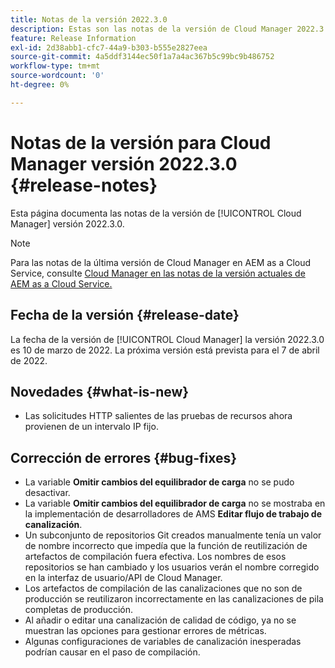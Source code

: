 ```yaml
---
title: Notas de la versión 2022.3.0
description: Estas son las notas de la versión de Cloud Manager 2022.3.0.
feature: Release Information
exl-id: 2d38abb1-cfc7-44a9-b303-b555e2827eea
source-git-commit: 4a5ddf3144ec50f1a7a4ac367b5c99bc9b486752
workflow-type: tm+mt
source-wordcount: '0'
ht-degree: 0%

---
```



# Notas de la versión para Cloud Manager versión 2022.3.0 {#release-notes}

Esta página documenta las notas de la versión de [!UICONTROL Cloud Manager] versión 2022.3.0.

>[!NOTE]
>
>Para las notas de la última versión de Cloud Manager en AEM as a Cloud Service, consulte [Cloud Manager en las notas de la versión actuales de AEM as a Cloud Service.](https://experienceleague.adobe.com/docs/experience-manager-cloud-service/content/implementing/using-cloud-manager/release-notes-cloud-manager/release-notes-cm-current.html)

## Fecha de la versión {#release-date}

La fecha de la versión de [!UICONTROL Cloud Manager] la versión 2022.3.0 es 10 de marzo de 2022. La próxima versión está prevista para el 7 de abril de 2022.

## Novedades {#what-is-new}

* Las solicitudes HTTP salientes de las pruebas de recursos ahora provienen de un intervalo IP fijo.


## Corrección de errores {#bug-fixes}

* La variable **Omitir cambios del equilibrador de carga** no se pudo desactivar.
* La variable **Omitir cambios del equilibrador de carga** no se mostraba en la implementación de desarrolladores de AMS **Editar flujo de trabajo de canalización**.
* Un subconjunto de repositorios Git creados manualmente tenía un valor de nombre incorrecto que impedía que la función de reutilización de artefactos de compilación fuera efectiva. Los nombres de esos repositorios se han cambiado y los usuarios verán el nombre corregido en la interfaz de usuario/API de Cloud Manager.
* Los artefactos de compilación de las canalizaciones que no son de producción se reutilizaron incorrectamente en las canalizaciones de pila completas de producción.
* Al añadir o editar una canalización de calidad de código, ya no se muestran las opciones para gestionar errores de métricas.
* Algunas configuraciones de variables de canalización inesperadas podrían causar en el paso de compilación.
